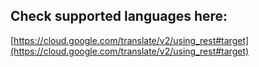 ## Check supported languages here:
[https://cloud.google.com/translate/v2/using_rest#target](https://cloud.google.com/translate/v2/using_rest#target)